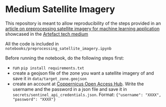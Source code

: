 # Medium Satellite Imagery 

This repository is meant to allow reproducibility of the steps provided in an [article on 
preprocessing satellite imagery for machine learning application](https://medium.com/artefact-engineering-and-data-science/leveraging-satellite-imagery-for-machine-learning-computer-vision-applications-d22143f72d94) 
showcased in the [Artefact tech medium](https://medium.com/artefact-engineering-and-data-science)
 
 
All the code is included in `notebooks/preprocessing_satellite_imagery.ipynb`

Before running the notebook, do the following steps first:

- run `pip install requirements.txt`
- create a geojson file of the zone you want a satellite imagery of and save it in `data/target_zone.geojson`
- create an account at [Coppernicus Open Access Hub](https://scihub.copernicus.eu/dhus/#/home). 
Write the username and the password in a json file and save it in `secrets/sentinel_api_credentials.json`.
Format: `{"username": "XXXX", "password": "XXXX"}`


